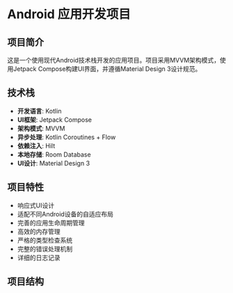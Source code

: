 # Android 应用开发项目

## 项目简介
这是一个使用现代Android技术栈开发的应用项目。项目采用MVVM架构模式，使用Jetpack Compose构建UI界面，并遵循Material Design 3设计规范。

## 技术栈
- **开发语言**: Kotlin
- **UI框架**: Jetpack Compose
- **架构模式**: MVVM
- **异步处理**: Kotlin Coroutines + Flow
- **依赖注入**: Hilt
- **本地存储**: Room Database
- **UI设计**: Material Design 3

## 项目特性
- 响应式UI设计
- 适配不同Android设备的自适应布局
- 完善的应用生命周期管理
- 高效的内存管理
- 严格的类型检查系统
- 完整的错误处理机制
- 详细的日志记录

## 项目结构 